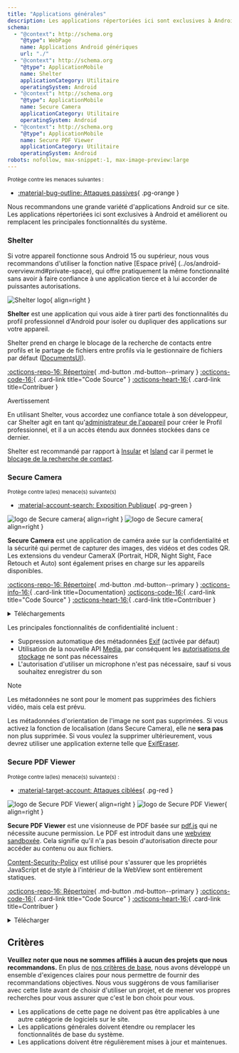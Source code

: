 ```yaml
---
title: "Applications générales"
description: Les applications répertoriées ici sont exclusives à Android et améliorent ou remplacent les principales fonctionnalités du système.
schema:
  - "@context": http://schema.org
    "@type": WebPage
    name: Applications Android génériques
    url: "./"
  - "@context": http://schema.org
    "@type": ApplicationMobile
    name: Shelter
    applicationCategory: Utilitaire
    operatingSystem: Android
  - "@context": http://schema.org
    "@type": ApplicationMobile
    name: Secure Camera
    applicationCategory: Utilitaire
    operatingSystem: Android
  - "@context": http://schema.org
    "@type": ApplicationMobile
    name: Secure PDF Viewer
    applicationCategory: Utilitaire
    operatingSystem: Android
robots: nofollow, max-snippet:-1, max-image-preview:large
---
```


<small>Protège contre les menaces suivantes :</small>

- [:material-bug-outline: Attaques passives](../basics/common-threats.md#security-and-privacy){ .pg-orange }

Nous recommandons une grande variété d'applications Android sur ce site. Les applications répertoriées ici sont exclusives à Android et améliorent ou remplacent les principales fonctionnalités du système.

### Shelter

Si votre appareil fonctionne sous Android 15 ou supérieur, nous vous recommandons d'utiliser la fonction native [Espace privé] (../os/android-overview.md#private-space), qui offre pratiquement la même fonctionnalité sans avoir à faire confiance à une application tierce et à lui accorder de puissantes autorisations.

<div class="admonition recommendation" markdown>

![Shelter logo](../assets/img/android/shelter.svg){ align=right }

**Shelter** est une application qui vous aide à tirer parti des fonctionnalités du profil professionnel d'Android pour isoler ou dupliquer des applications sur votre appareil.

Shelter prend en charge le blocage de la recherche de contacts entre profils et le partage de fichiers entre profils via le gestionnaire de fichiers par défaut ([DocumentsUI](https://source.android.com/devices/architecture/modular-system/documentsui)).

[:octicons-repo-16: Répertoire](https://gitea.angry.im/PeterCxy/Shelter#shelter){ .md-button .md-button--primary }
[:octicons-code-16:](https://gitea.angry.im/PeterCxy/Shelter){ .card-link title="Code Source" }
[:octicons-heart-16:](https://patreon.com/PeterCxy){ .card-link title=Contribuer }

</div>

<div class="admonition warning" markdown>
<p class="admonition-title">Avertissement</p>

En utilisant Shelter, vous accordez une confiance totale à son développeur, car Shelter agit en tant qu'[administrateur de l'appareil](https://developer.android.com/guide/topics/admin/device-admin) pour créer le Profil professionnel, et il a un accès étendu aux données stockées dans ce dernier.

</div>

Shelter est recommandé par rapport à [Insular](https://secure-system.gitlab.io/Insular) et [Island](https://github.com/oasisfeng/island) car il permet le [blocage de la recherche de contact](https://secure-system.gitlab.io/Insular/faq.html).

### Secure Camera

<small>Protège contre la(les) menace(s) suivante(s)</small>

- [:material-account-search: Exposition Publique](../basics/common-threats.md#limiting-public-information){ .pg-green }

<div class="admonition recommendation" markdown>

![logo de Secure camera](../assets/img/android/secure_camera.svg#only-light){ align=right }
![logo de Secure camera](../assets/img/android/secure_camera-dark.svg#only-dark){ align=right }

**Secure Camera** est une application de caméra axée sur la confidentialité et la sécurité qui permet de capturer des images, des vidéos et des codes QR. Les extensions du vendeur CameraX (Portrait, HDR, Night Sight, Face Retouch et Auto) sont également prises en charge sur les appareils disponibles.

[:octicons-repo-16: Répertoire](https://github.com/GrapheneOS/Camera#readme){ .md-button .md-button--primary }
[:octicons-info-16:](https://grapheneos.org/usage#camera){ .card-link title=Documentation}
[:octicons-code-16:](https://github.com/GrapheneOS/Camera){ .card-link title="Code Source" }
[:octicons-heart-16:](https://grapheneos.org/donate){ .card-link title=Contrribuer }

<details class="downloads" markdown>
<summary>Téléchargements</summary>

- [:simple-googleplay: Google Play](https://play.google.com/store/apps/details?id=app.grapheneos.camera.play)
- [:simple-github: GitHub](https://github.com/GrapheneOS/Camera/releases)
- [:material-cube-outline: Magasin d'applications de GrapheneOS](https://github.com/GrapheneOS/Apps/releases)

</details>

</div>

Les principales fonctionnalités de confidentialité incluent :

- Suppression automatique des métadonnées [Exif](https://en.wikipedia.org/wiki/Exif) (activée par défaut)
- Utilisation de la nouvelle API [Media](https://developer.android.com/training/data-storage/shared/media), par conséquent les [autorisations de stockage](https://developer.android.com/training/data-storage) ne sont pas nécessaires
- L'autorisation d'utiliser un microphone n'est pas nécessaire, sauf si vous souhaitez enregistrer du son

<div class="admonition note" markdown>
<p class="admonition-title">Note</p>

Les métadonnées ne sont pour le moment pas supprimées des fichiers vidéo, mais cela est prévu.

Les métadonnées d'orientation de l'image ne sont pas supprimées. Si vous activez la fonction de localisation (dans Secure Camera), elle ne **sera pas** non plus supprimée. Si vous voulez la supprimer ultérieurement, vous devrez utiliser une application externe telle que [ExifEraser](../data-redaction.md#exiferaser-android).

</div>

### Secure PDF Viewer

<small>Protège contre la(les) menace(s) suivante(s) :</small>

- [:material-target-account: Attaques ciblées](../basics/common-threats.md#attacks-against-specific-individuals){ .pg-red }

<div class="admonition recommendation" markdown>

![logo de Secure PDF Viewer](../assets/img/android/secure_pdf_viewer.svg#only-light){ align=right }
![logo de Secure PDF Viewer](../assets/img/android/secure_pdf_viewer-dark.svg#only-dark){ align=right }

**Secure PDF Viewer** est une visionneuse de PDF basée sur [pdf.js](https://en.wikipedia.org/wiki/PDF.js) qui ne nécessite aucune permission. Le PDF est introduit dans une [webview](https://developer.android.com/guide/webapps/webview) [sandboxée](https://en.wikipedia.org/wiki/Sandbox_\(software_development\)). Cela signifie qu'il n'a pas besoin d'autorisation directe pour accéder au contenu ou aux fichiers.

[Content-Security-Policy](https://en.wikipedia.org/wiki/Content_Security_Policy) est utilisé pour s'assurer que les propriétés JavaScript et de style à l'intérieur de la WebView sont entièrement statiques.

[:octicons-repo-16: Répertoire](https://github.com/GrapheneOS/PdfViewer#readme){ .md-button .md-button--primary }
[:octicons-code-16:](https://github.com/GrapheneOS/PdfViewer){ .card-link title="Code Source" }
[:octicons-heart-16:](https://grapheneos.org/donate){ .card-link title=Contribuer }

<details class="downloads" markdown>
<summary>Télécharger</summary>

- [:simple-googleplay: Google Play](https://play.google.com/store/apps/details?id=app.grapheneos.pdfviewer.play)
- [:simple-github: GitHub](https://github.com/GrapheneOS/PdfViewer/releases)
- [:material-cube-outline: Magasin d'applications de GrapheneOS](https://github.com/GrapheneOS/Apps/releases)

</details>

</div>

## Critères

**Veuillez noter que nous ne sommes affiliés à aucun des projets que nous recommandons.** En plus de [nos critères de base](../about/criteria.md), nous avons développé un ensemble d'exigences claires pour nous permettre de fournir des recommandations objectives. Nous vous suggérons de vous familiariser avec cette liste avant de choisir d'utiliser un projet, et de mener vos propres recherches pour vous assurer que c'est le bon choix pour vous.

- Les applications de cette page ne doivent pas être applicables à une autre catégorie de logiciels sur le site.
- Les applications générales doivent étendre ou remplacer les fonctionnalités de base du système.
- Les applications doivent être régulièrement mises à jour et maintenues.
